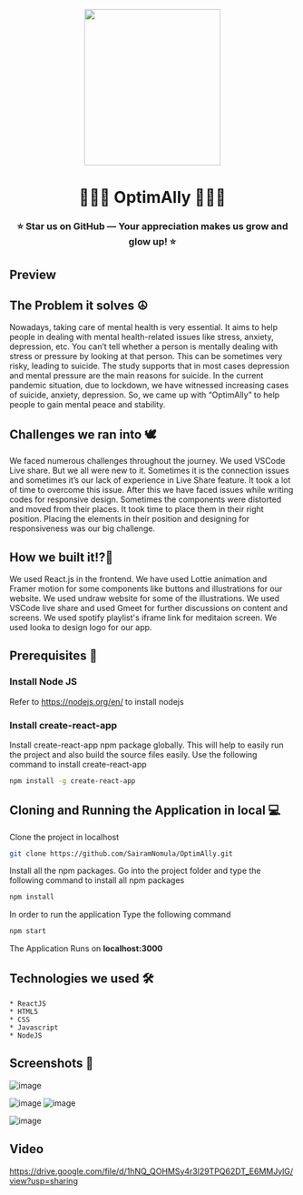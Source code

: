 <p align="center">
    <img src="https://user-images.githubusercontent.com/78247889/152684235-60095d84-b8c0-4d06-93c7-a50ae1d92bc1.png" width="240" height="275">
</p>
<h1 align="center">🧘🏽‍♂️ OptimAlly 🧘🏻‍♀️</h1>
<h3 align="center">⭐ Star us on GitHub — Your appreciation makes us grow and glow up! ⭐</h3>

## Preview


## The Problem it solves ☮️
Nowadays, taking care of mental health is very essential. It aims to help people in dealing with mental health-related issues like stress, anxiety, depression, etc. You can’t tell whether a person is mentally dealing with stress or pressure by looking at that person. This can be sometimes very risky, leading to suicide. The study supports that in most cases depression and mental pressure are the main reasons for suicide. In the current pandemic situation, due to lockdown, we have witnessed increasing cases of suicide, anxiety, depression. So, we came up with “OptimAlly” to help people to gain mental peace and stability.

## Challenges we ran into 🕊️
We faced numerous challenges throughout the journey. We used VSCode Live share. But we all were new to it. Sometimes it is the connection issues and sometimes it’s our lack of experience in Live Share feature. It took a lot of time to overcome this issue. After this we have faced issues while writing codes for responsive design. Sometimes the components were distorted and moved from their places. It took time to place them in their right position. Placing the elements in their position and designing for responsiveness was our big challenge.
   
## How we built it!?🧠
We used React.js in the frontend. We have used Lottie animation and Framer motion for some components like buttons and illustrations for our website. We used undraw website for some of the illustrations. We used VSCode live share and used Gmeet for further discussions on content and screens. We used spotify playlist's iframe link for meditaion screen. We used looka to design logo for our app.

## Prerequisites 📑   
  
### Install Node JS
Refer to https://nodejs.org/en/ to install nodejs

### Install create-react-app
Install create-react-app npm package globally. This will help to easily run the project and also build the source files easily. Use the following command to install create-react-app

```bash
npm install -g create-react-app
```

## Cloning and Running the Application in local 💻

Clone the project in localhost
```bash
git clone https://github.com/SairamNomula/OptimAlly.git
```
Install all the npm packages. Go into the project folder and type the following command to install all npm packages

```bash
npm install
```

In order to run the application Type the following command

```bash
npm start
```

The Application Runs on **localhost:3000**

## Technologies we used 🛠️
    * ReactJS
    * HTML5
    * CSS
    * Javascript
    * NodeJS

## Screenshots 📸
![image](https://user-images.githubusercontent.com/78247889/153740515-8eb0eb6e-a040-42b2-b75e-b49522612887.png)
<!-- ![image](https://user-images.githubusercontent.com/78247889/153740530-2a0e9776-0c26-46d9-99a1-0d66dd348a27.png) -->

![image](https://user-images.githubusercontent.com/78247889/153742850-49c97c62-34a2-4628-86cb-e35b610ed694.png)
![image](https://user-images.githubusercontent.com/78247889/153742859-29c8313d-4def-42eb-8889-3299ff930b92.png)

<!-- ![image](https://user-images.githubusercontent.com/78247889/153740524-ef044a5f-e624-44ad-9764-6dc60b5ff890.png) -->
![image](https://user-images.githubusercontent.com/78247889/153740539-c6bf3b1e-f33d-4ba2-990a-d4828cdf4806.png)

## Video
https://drive.google.com/file/d/1hNQ_QOHMSy4r3l29TPQ62DT_E6MMJylG/view?usp=sharing